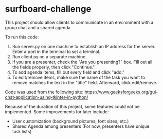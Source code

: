 # surfboard-challenge

This project should allow clients to communicate in an environment with a group chat and a shared agenda. 

To run this code:
1. Run server.py on one machine to establish an IP address for the server. Enter a port in the terminal to set a terminal.
2. Run client.py on a separate machine.
3. If you are a presenter, check the "Are you presenting?" box. Fill out all the fields properly, then click "Continue."
4. To add agenda items, fill out every field and click "add."
5. To edit/remove items, make sure the name of the task you want to remove matches the text in the "title" field. Afterward, click edit/remove.


Code was used from the following site:
    https://www.geeksforgeeks.org/gui-chat-application-using-tkinter-in-python/

Because of the duration of this project, some features could not be implemented. Some improvements for later include:
- User customization (background pictures, font sizes, etc.)
- Shared Agenda among presenters (For now, presenters have unique task lists)
